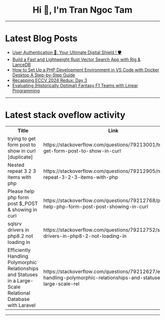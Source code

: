 <h1 align="center">Hi 👋, I'm Tran Ngoc Tam</h1>

---

# Latest Blog Posts 
<!-- BLOG-POST-LIST:START -->
- [User Authentication 🔑: Your Ultimate Digital Shield ! 🛡️](https://dev.to/enzo_dechaene/user-authentication-your-ultimate-digital-shield--3j8e)
- [Build a Fast and Lightweight Rust Vector Search App with Rig &amp; LanceDB](https://dev.to/0thtachi/build-a-fast-and-lightweight-rust-vector-search-app-with-rig-lancedb-57h2)
- [How to Set Up a PHP Development Environment in VS Code with Docker Desktop A Step-by-Step Guide](https://dev.to/mdarifulhaque/how-to-set-up-a-php-development-environment-in-vs-code-with-docker-desktop-a-step-by-step-guide-12ia)
- [Recapping ECCV 2024 Redux: Day 3](https://dev.to/voxel51/recapping-eccv-2024-redux-day-3-40c6)
- [Evaluating &lpar;Historically Optimal&rpar; Fantasy F1 Teams with Linear Programming](https://dev.to/datadr1ven/evaluating-historically-optimal-fantasy-f1-teams-with-linear-programming-295h)
<!-- BLOG-POST-LIST:END -->

---

# Latest stack oveflow activity
<table>
  <tr><th>Title</th><th>Link</th></tr>
  <!-- STACKOVERFLOW:START --><tr><td>trying to get form post to show in curl [duplicate]</td><td>https://stackoverflow.com/questions/79213001/trying-to-get-form-post-to-show-in-curl</td></tr><tr><td>Nested repeat 3 2 3 items with php</td><td>https://stackoverflow.com/questions/79212905/nested-repeat-3-2-3-items-with-php</td></tr><tr><td>Please help php form post $_POST &amp; showing in curl</td><td>https://stackoverflow.com/questions/79212768/please-help-php-form-post-post-showing-in-curl</td></tr><tr><td>sqlsrv drivers in php8.2 not loading in</td><td>https://stackoverflow.com/questions/79212752/sqlsrv-drivers-in-php8-2-not-loading-in</td></tr><tr><td>Efficiently Handling Polymorphic Relationships and Statuses in a Large-Scale Relational Database with Laravel</td><td>https://stackoverflow.com/questions/79212627/efficiently-handling-polymorphic-relationships-and-statuses-in-a-large-scale-rel</td></tr><!-- STACKOVERFLOW:END -->
</table>

---


